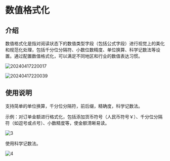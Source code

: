 # 数值格式化

## 介绍

数值格式化是指对阅读状态下的数值类型字段（包括公式字段）进行视觉上的美化和规范化处理，包括千分位分隔符、小数位数精度、单位换算、科学记数法等设置。通过配置数值格式化，可以满足不同地区和行业的数值表达习惯。

![20240417220017](/field/field-settings/number-format-1.png)

![20240417220039](/field/field-settings/number-format-2.png)
## 使用说明
支持简单的单位换算，千分位分隔符，前后缀，精确度，科学记数法。

示例：对订单金额进行格式化，包括添加货币符号（人民币符号￥）、千分位分隔符（如逗号或点号）、小数精度等，使金额清晰易读。

![3](/field/field-settings/number-format-3.gif)

使用科学记数法。

![4](/field/field-settings/number-format-4.png)
